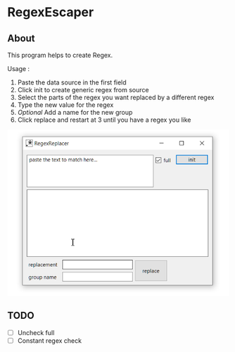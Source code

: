 # RegexEscaper

## About

This program helps to create Regex.

Usage :

1. Paste the data source in the first field
2. Click init to create generic regex from source
3. Select the parts of the regex you want replaced by a different regex
4. Type the new value for the regex
5. _Optional_ Add a name for the new group
6. Click replace and restart at 3 until you have a regex you like

![Demo](demo.gif)


## TODO

- [ ] Uncheck full
- [ ] Constant regex check

